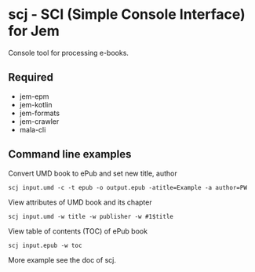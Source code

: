 # scj - SCI (Simple Console Interface) for Jem
Console tool for processing e-books.

## Required
* jem-epm
* jem-kotlin
* jem-formats
* jem-crawler
* mala-cli

## Command line examples
Convert UMD book to ePub and set new title, author

    scj input.umd -c -t epub -o output.epub -atitle=Example -a author=PW

View attributes of UMD book and its chapter

    scj input.umd -w title -w publisher -w #1$title

View table of contents (TOC) of ePub book

    scj input.epub -w toc

More example see the doc of scj.
